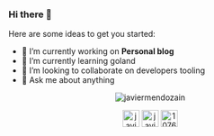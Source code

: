 ### Hi there 👋

Here are some ideas to get you started:

- 🔭 I’m currently working on **Personal blog**
- 🌱 I’m currently learning goland
- 👯 I’m looking to collaborate on developers tooling
- 💬 Ask me about anything


<p align="center"><img src="https://github-readme-stats.vercel.app/api?username=javiermendozain&show_icons=true" alt="javiermendozain" /></p>

<p align="center">
<a href="https://twitter.com/javiermendozain" target="blank"><img align="center" src="https://cdn.jsdelivr.net/npm/simple-icons@3.0.1/icons/twitter.svg" alt="javiermendozain" height="30" width="30" /></a>
<a href="https://www.linkedin.com/in/javier-eduardo-mendoza-castillo/" target="blank"><img align="center" src="https://cdn.jsdelivr.net/npm/simple-icons@3.0.1/icons/linkedin.svg" alt="javiermendozain" height="30" width="30" /></a>
<a href="https://stackoverflow.com/users/10767908" target="blank"><img align="center" src="https://cdn.jsdelivr.net/npm/simple-icons@3.0.1/icons/stackoverflow.svg" alt="10767908" height="30" width="30" /></a>
</p>

